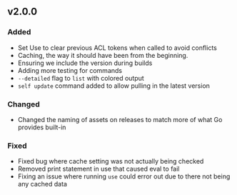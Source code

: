 ## v2.0.0
### Added
* Set Use to clear previous ACL tokens when called to avoid conflicts
* Caching, the way it should have been from the beginning.
* Ensuring we include the version during builds
* Adding more testing for commands
* `--detailed` flag to `list` with colored output
* `self update` command added to allow pulling in the latest version
### Changed
* Changed the naming of assets on releases to match more of what Go provides built-in
### Fixed
* Fixed bug where cache setting was not actually being checked
* Removed print statement in use that caused eval to fail
* Fixing an issue where running `use` could error out due to there not being any cached data

